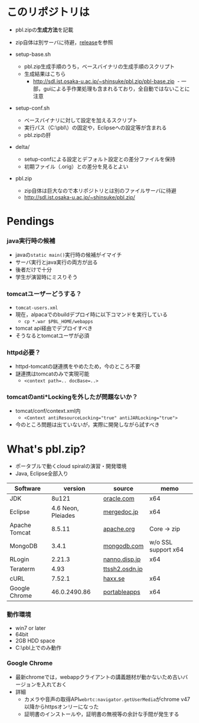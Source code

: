 # このリポジトリは
- pbl.zipの**生成方法**を記載
- zip自体は別サーバに待避，[release](https://github.com/spiralpartners/pbl.zip/releases)を参照

- setup-base.sh
  - pbl.zip生成手順のうち，ベースバイナリの生成手順のスクリプト
  - 生成結果はこちら
    - http://sdl.ist.osaka-u.ac.jp/~shinsuke/pbl.zip/pbl-base.zip
  - 一部，guiによる手作業処理も含まれるており，全自動ではないことに注意

- setup-conf.sh
  - ベースバイナリに対して設定を加えるスクリプト
  - 実行パス（C:\pbl\）の固定や，Eclipseへの設定等が含まれる
  - pbl.zipの肝

- delta/
  - setup-confによる設定とデフォルト設定との差分ファイルを保持
  - 初期ファイル（.orig）との差分を見るとよい

- pbl.zip
  - zip自体は巨大なので本リポジトリとは別のファイルサーバに待避
  - http://sdl.ist.osaka-u.ac.jp/~shinsuke/pbl.zip/


# Pendings
### java実行時の候補
- javaの`static main()`実行時の候補がイマイチ
- サーバ実行とjava実行の両方が出る
- 後者だけで十分
- 学生が演習時にミスりそう

### tomcatユーザーどうする？
- `tomcat-users.xml`
- 現在，alpacaでのbuildデプロイ時に以下コマンドを実行している
  - `cp *.war $PBL_HOME/webapps`
- tomcat api経由でデプロイすべき
- そうなるとtomcatユーザが必須


### httpd必要？
- httpd-tomcatの謎連携をやめたため，今のところ不要
- 謎連携はtomcatのみで実現可能
  - `<context path=.. docBase=..>`

### tomcatのanti*Lockingを外したが問題ないか？
- tomcat/conf/context.xml内
  - `<Context antiResourceLocking="true" antiJARLocking="true">`
- 今のところ問題は出ていないが，実際に開発しながら試すべき




# What's pbl.zip?
- ポータブルで動くcloud spiralの演習・開発環境
- Java, Eclipse全部入り

| Software | version | source | memo |
|--------|---------|--------|------|
| JDK | 8u121 | [oracle.com](http://www.oracle.com/technetwork/java/javase/downloads/index.html) | x64 |
| Eclipse | 4.6 Neon, Pleiades | [mergedoc.jp](http://mergedoc.osdn.jp/) | x64 |
| Apache Tomcat | 8.5.11 | [apache.org](http://tomcat.apache.org/) | Core → zip |
| MongoDB | 3.4.1 | [mongodb.com](https://www.mongodb.com/) | w/o SSL support x64 |
| RLogin | 2.21.3 | [nanno.disp.jp](http://nanno.dip.jp/softlib/man/rlogin/) | x64 |
| Teraterm | 4.93 | [ttssh2.osdn.jp](http://ttssh2.osdn.jp/) |
| cURL | 7.52.1 | [haxx.se](https://curl.haxx.se) | x64 |
| Google Chrome | 46.0.2490.86 | [portableapps](https://sourceforge.net/projects/portableapps/files/Google%20Chrome%20Portable/) | x64 |


### 動作環境
- win7 or later
- 64bit
- 2GB HDD space
- C:\pbl上でのみ動作


### Google Chrome
- 最新chromeでは，webappクライアントの講義題材が動かないため古いバージョンを入れておく
- 詳細
  - カメラや音声の取得API`webrtc:navigator.getUserMedia`がchrome v47以降からhttpsオンリーになった
  - 証明書のインストールや，証明書の無視等の余計な手間が発生する

